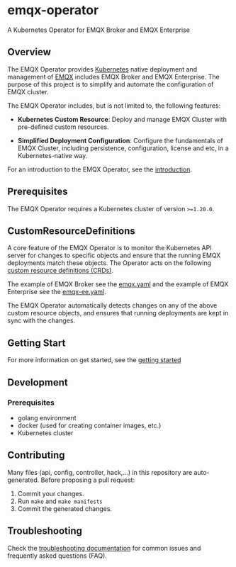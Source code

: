 # emqx-operator

A Kubernetes Operator for EMQX Broker and EMQX Enterprise

## Overview

The EMQX Operator provides [Kubernetes](https://kubernetes.io/) native deployment and management of [EMQX](https://www.emqx.io/) includes EMQX Broker and EMQX Enterprise. The purpose of this project is to simplify and automate the configuration of EMQX cluster.

The EMQX Operator includes, but is not limited to, the following features:

* **Kubernetes Custom Resource**: Deploy and manage EMQX Cluster with pre-defined custom resources.

* **Simplified Deployment Configuration**: Configure the fundamentals of EMQX Cluster, including persistence, configuration, license and etc, in a Kubernetes-native way.

For an introduction to the EMQX Operator, see the [introduction](docs/en_US/README.md).

## Prerequisites

The EMQX Operator requires a Kubernetes cluster of version `>=1.20.0`.

## CustomResourceDefinitions

A core feature of the EMQX Operator is to monitor the Kubernetes API server for changes to specific objects and ensure that the running EMQX deployments match these objects.
The Operator acts on the following [custom resource definitions (CRDs)](https://kubernetes.io/docs/tasks/access-kubernetes-api/extend-api-custom-resource-definitions/).

The example of EMQX Broker see the [emqx.yaml](config/samples/emqx/v1beta2/emqx.yaml) and the example of EMQX Enterprise see the [emqx-ee.yaml](config/samples/emqx/v1beta2/emqx-ee.yaml).

The EMQX Operator automatically detects changes on any of the above custom resource objects, and ensures that running deployments are kept in sync with the changes.

## Getting Start

For more information on get started, see the [getting started](docs/en_US/getting-started/getting-started.md)

## Development

### Prerequisites

- golang environment
- docker (used for creating container images, etc.)
- Kubernetes cluster

## Contributing
Many files (api, config, controller, hack,...) in this repository are auto-generated.
Before proposing a pull request:

1. Commit your changes.
2. Run `make` and `make manifests`
3. Commit the generated changes.

## Troubleshooting
Check the [troubleshooting documentation](docs/en_US/faq/faq.md) for common issues and frequently asked questions (FAQ).
